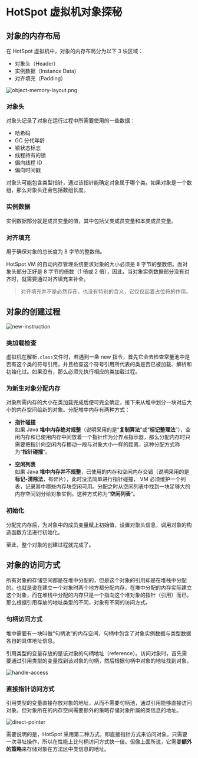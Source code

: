 # HotSpot 虚拟机对象探秘

## 对象的内存布局

在 HotSpot 虚拟机中，对象的内存布局分为以下 3 块区域：

- 对象头（Header）
- 实例数据（Instance Data）
- 对齐填充（Padding）

![object-memory-layout.png](https://cdn-doocs.oss-cn-shenzhen.aliyuncs.com/gh/doocs/jvm@main/images/object-memory-layout.png)

### 对象头

对象头记录了对象在运行过程中所需要使用的一些数据：

- 哈希码
- GC 分代年龄
- 锁状态标志
- 线程持有的锁
- 偏向线程 ID
- 偏向时间戳

对象头可能包含类型指针，通过该指针能确定对象属于哪个类。如果对象是一个数组，那么对象头还会包括数组长度。

### 实例数据

实例数据部分就是成员变量的值，其中包括父类成员变量和本类成员变量。

### 对齐填充

用于确保对象的总长度为 8 字节的整数倍。

HotSpot VM 的自动内存管理系统要求对象的大小必须是 8 字节的整数倍。而对象头部分正好是 8 字节的倍数（1 倍或 2 倍），因此，当对象实例数据部分没有对齐时，就需要通过对齐填充来补全。

> 对齐填充并不是必然存在，也没有特别的含义，它仅仅起着占位符的作用。

## 对象的创建过程

![new-instruction](https://cdn-doocs.oss-cn-shenzhen.aliyuncs.com/gh/doocs/jvm@main/images/new-instruction.png)

### 类加载检查

虚拟机在解析`.class`文件时，若遇到一条 new 指令，首先它会去检查常量池中是否有这个类的符号引用，并且检查这个符号引用所代表的类是否已被加载、解析和初始化过。如果没有，那么必须先执行相应的类加载过程。

### 为新生对象分配内存

对象所需内存的大小在类加载完成后便可完全确定，接下来从堆中划分一块对应大小的内存空间给新的对象。分配堆中内存有两种方式：

- **指针碰撞**<br>
  如果 Java **堆中内存绝对规整**（说明采用的是“**复制算法**”或“**标记整理法**”），空闲内存和已使用内存中间放着一个指针作为分界点指示器，那么分配内存时只需要把指针向空闲内存挪动一段与对象大小一样的距离，这种分配方式称为“**指针碰撞**”。

- **空闲列表**<br>
  如果 Java **堆中内存并不规整**，已使用的内存和空闲内存交错（说明采用的是**标记-清除法**，有碎片），此时没法简单进行指针碰撞， VM 必须维护一个列表，记录其中哪些内存块空闲可用。分配之时从空闲列表中找到一块足够大的内存空间划分给对象实例。这种方式称为“**空闲列表**”。

### 初始化

分配完内存后，为对象中的成员变量赋上初始值，设置对象头信息，调用对象的构造函数方法进行初始化。

至此，整个对象的创建过程就完成了。

## 对象的访问方式

所有对象的存储空间都是在堆中分配的，但是这个对象的引用却是在堆栈中分配的。也就是说在建立一个对象时两个地方都分配内存，在堆中分配的内存实际建立这个对象，而在堆栈中分配的内存只是一个指向这个堆对象的指针（引用）而已。 那么根据引用存放的地址类型的不同，对象有不同的访问方式。

### 句柄访问方式

堆中需要有一块叫做“句柄池”的内存空间，句柄中包含了对象实例数据与类型数据各自的具体地址信息。

引用类型的变量存放的是该对象的句柄地址（reference）。访问对象时，首先需要通过引用类型的变量找到该对象的句柄，然后根据句柄中对象的地址找到对象。

![handle-access](https://cdn-doocs.oss-cn-shenzhen.aliyuncs.com/gh/doocs/jvm@main/images/handle-access.jpg)

### 直接指针访问方式

引用类型的变量直接存放对象的地址，从而不需要句柄池，通过引用能够直接访问对象。但对象所在的内存空间需要额外的策略存储对象所属的类信息的地址。

![direct-pointer](https://cdn-doocs.oss-cn-shenzhen.aliyuncs.com/gh/doocs/jvm@main/images/direct-pointer.jpg)

需要说明的是，HotSpot 采用第二种方式，即直接指针方式来访问对象，只需要一次寻址操作，所以在性能上比句柄访问方式快一倍。但像上面所说，它需要**额外的策略**来存储对象在方法区中类信息的地址。
